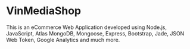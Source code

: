 # VinMediaShop
This is an eCommerce Web Application developed using Node.js, JavaScript, Atlas MongoDB, Mongoose, Express, Bootstrap, Jade, JSON Web Token, Google Analytics and much more.
